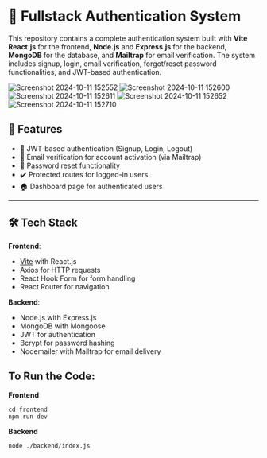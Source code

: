 # 🔐 Fullstack Authentication System

This repository contains a complete authentication system built with **Vite React.js** for the frontend, **Node.js** and **Express.js** for the backend, **MongoDB** for the database, and **Mailtrap** for email verification. The system includes signup, login, email verification, forgot/reset password functionalities, and JWT-based authentication.

![Screenshot 2024-10-11 152552](https://github.com/user-attachments/assets/a2136122-6622-4e1d-9724-5d1b05ef8112)
![Screenshot 2024-10-11 152600](https://github.com/user-attachments/assets/978d79bc-d506-431b-9af5-29dd3807b990)
![Screenshot 2024-10-11 152611](https://github.com/user-attachments/assets/bc99760b-abc4-48fa-aa6c-fe1425ff8008)
![Screenshot 2024-10-11 152652](https://github.com/user-attachments/assets/6dac0001-774b-42a8-ba55-c94ca4e52db1)
![Screenshot 2024-10-11 152710](https://github.com/user-attachments/assets/fb0efe06-9bec-41cb-a58e-ff2d25f6441d)

## 🎯 Features

- 🔐 JWT-based authentication (Signup, Login, Logout)
- 📨 Email verification for account activation (via Mailtrap)
- 🔄 Password reset functionality
- ✔️ Protected routes for logged-in users
- 🏠 Dashboard page for authenticated users

---

## 🛠️ Tech Stack

**Frontend**:
- [Vite](https://vitejs.dev/) with React.js
- Axios for HTTP requests
- React Hook Form for form handling
- React Router for navigation

**Backend**:
- Node.js with Express.js
- MongoDB with Mongoose
- JWT for authentication
- Bcrypt for password hashing
- Nodemailer with Mailtrap for email delivery

## To Run the Code:

**Frontend**
```
cd frontend
npm run dev
```
**Backend**
```
node ./backend/index.js
```

